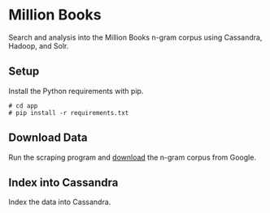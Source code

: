 Million Books
============

Search and analysis into the Million Books n-gram corpus using Cassandra,
Hadoop, and Solr.


Setup
------
Install the Python requirements with pip.

    # cd app
    # pip install -r requirements.txt


Download Data
-------------
Run the scraping program and [download](http://storage.googleapis.com/books/ngrams/books/datasetsv2.html)
the n-gram corpus from Google.

Index into Cassandra
--------------------
Index the data into Cassandra.
